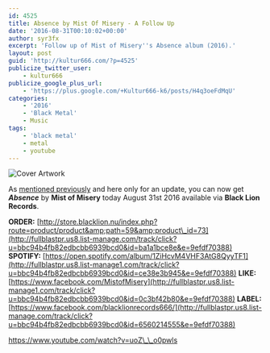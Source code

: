 ```yaml
---
id: 4525
title: Absence by Mist Of Misery - A Follow Up
date: '2016-08-31T00:10:02+00:00'
author: syr3fx
excerpt: 'Follow up of Mist of Misery''s Absence album (2016).'
layout: post
guid: 'http://kultur666.com/?p=4525'
publicize_twitter_user:
    - kultur666
publicize_google_plus_url:
    - 'https://plus.google.com/+Kultur666-k6/posts/H4q3oeFdMqU'
categories:
    - '2016'
    - 'Black Metal'
    - Music
tags:
    - 'black metal'
    - metal
    - youtube
---
```


![Cover Artwork](http://localhost:8080/wp-content/uploads/2016/07/cover-artwork.jpg?w=680)

As [mentioned previously](http://kultur666.com/2016/08/01/absence-by-mist-of-misery-a-comment/) and here only for an update, you can now get ***Absence*** by **Mist of Misery** today August 31st 2016 available via **Black Lion Records**.

**ORDER:** [http://store.blacklion.nu/index.php?route=product/product&amp;path=59&amp;product\_id=73](http://fullblastpr.us8.list-manage.com/track/click?u=bbc94b4fb82edbcbb6939bcd0&id=ba1a1bce8e&e=9efdf70388)
**SPOTIFY:** [https://open.spotify.com/album/1ZiHcvM4VHF3AtG8QyyTF1](http://fullblastpr.us8.list-manage1.com/track/click?u=bbc94b4fb82edbcbb6939bcd0&id=ce38e3b945&e=9efdf70388)
**LIKE:** [https://www.facebook.com/MistofMisery](http://fullblastpr.us8.list-manage1.com/track/click?u=bbc94b4fb82edbcbb6939bcd0&id=0c3bf42b80&e=9efdf70388)
**LABEL:** [https://www.facebook.com/blacklionrecords666/](http://fullblastpr.us8.list-manage.com/track/click?u=bbc94b4fb82edbcbb6939bcd0&id=6560214555&e=9efdf70388)

https://www.youtube.com/watch?v=uoZ\_\_o0pwls